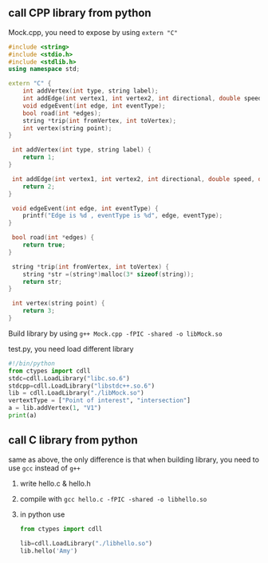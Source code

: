 ## call CPP library from python
Mock.cpp, you need to expose by using `extern "C"`
```cpp
#include <string>
#include <stdio.h>
#include <stdlib.h>
using namespace std;

extern "C" {
    int addVertex(int type, string label);
    int addEdge(int vertex1, int vertex2, int directional, double speed, double length);
    void edgeEvent(int edge, int eventType);
    bool road(int *edges);
    string *trip(int fromVertex, int toVertex);
    int vertex(string point);
}

 int addVertex(int type, string label) {
    return 1;
}

 int addEdge(int vertex1, int vertex2, int directional, double speed, double length) {
    return 2;
}

 void edgeEvent(int edge, int eventType) {
    printf("Edge is %d , eventType is %d", edge, eventType);
}

 bool road(int *edges) {
    return true;
}

 string *trip(int fromVertex, int toVertex) {
    string *str =(string*)malloc(3* sizeof(string));
    return str;
}

 int vertex(string point) {
    return 3;
}
```
Build library by using `g++ Mock.cpp -fPIC -shared -o libMock.so`

test.py, you need load different library 
```py
#!/bin/python
from ctypes import cdll
stdc=cdll.LoadLibrary("libc.so.6")
stdcpp=cdll.LoadLibrary("libstdc++.so.6")
lib = cdll.LoadLibrary("./libMock.so")
vertextType = ["Point of interest", "intersection"]
a = lib.addVertex(1, "V1")
print(a)
```

## call C library from python
same as above, the only difference is that when building library, you need to use `gcc` instead of `g++`

1. write hello.c & hello.h

2. compile with `gcc hello.c -fPIC -shared -o libhello.so`

3. in python use 

    ```python 
    from ctypes import cdll
    
    lib=cdll.LoadLibrary("./libhello.so")
    lib.hello('Amy')
    ```

